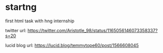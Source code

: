 # startng
first html task with hng internship

twitter url: https://twitter.com/Aristotle_98/status/1165056146073358337?s=20

lucid blog url: https://lucid.blog/temmytope60/post/1566608045
